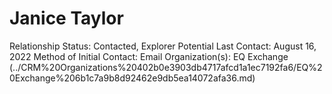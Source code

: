 # Janice Taylor

Relationship Status: Contacted, Explorer Potential
Last Contact: August 16, 2022
Method of Initial Contact: Email
Organization(s): EQ Exchange (../CRM%20Organizations%20402b0e3903db4717afcd1a1ec7192fa6/EQ%20Exchange%206b1c7a9b8d92462e9db5ea14072afa36.md)